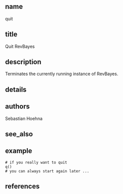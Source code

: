 ## name
quit
## title
Quit RevBayes
## description
Terminates the currently running instance of RevBayes.
## details
## authors
Sebastian Hoehna
## see_also
## example
	# if you really want to quit
	q()
	# you can always start again later ...
	
## references
